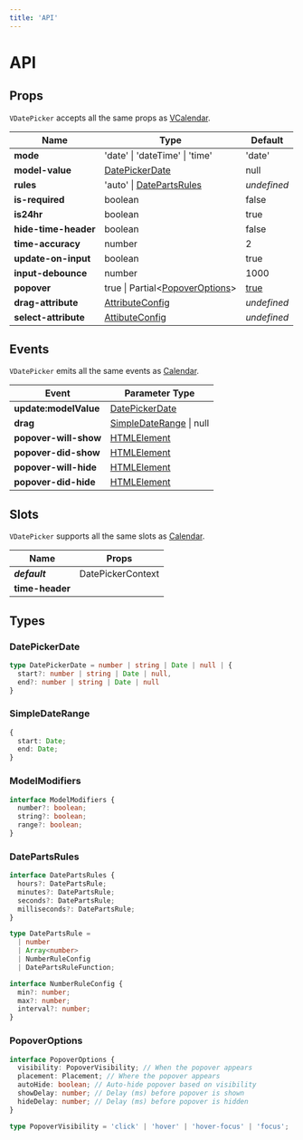 ```yaml
---
title: 'API'
---
```


# API

## Props

<BaseAlert title="Prop Support">

`VDatePicker` accepts all the same props as [VCalendar](/calendar/api#props).
</BaseAlert>

| Name | Type | Default |
| --- | --- | --- |
| **mode** | 'date' \| 'dateTime' \| 'time' | 'date' |
| **model-value** | [DatePickerDate](#datepickerdate) | null |
| **rules** | 'auto' \| [DatePartsRules](#datepartsrules) | *undefined* |
| **is-required** | boolean | false |
| **is24hr** | boolean | true |
| **hide-time-header** | boolean | false |
| **time-accuracy** | number | 2 |
| **update-on-input** | boolean | true |
| **input-debounce** | number | 1000 |
| **popover** | true \| Partial<[PopoverOptions](#popoveroptions)> | [true](/datepicker/slot-content#default-behavior) |
| **drag-attribute** | [AttributeConfig](/calendar/api#attributeconfig) | *undefined* |
| **select-attribute** | [AttibuteConfig](/calendar/api#attributeconfig) | *undefined* |

## Events

<BaseAlert title="Event Support">

`VDatePicker` emits all the same events as [Calendar](/calendar/api#events).
</BaseAlert>

| Event | Parameter Type |
| --- | --- |
| **update:modelValue** | [DatePickerDate](#datepickerdate) |
| **drag** | [SimpleDateRange](#simpledaterange) \| null |
| **popover-will-show** | [HTMLElement](https://developer.mozilla.org/en-US/docs/Web/API/HTMLElement) |
| **popover-did-show** | [HTMLElement](https://developer.mozilla.org/en-US/docs/Web/API/HTMLElement) |
| **popover-will-hide** | [HTMLElement](https://developer.mozilla.org/en-US/docs/Web/API/HTMLElement) |
| **popover-did-hide** | [HTMLElement](https://developer.mozilla.org/en-US/docs/Web/API/HTMLElement) |

## Slots

<BaseAlert title="Event Support">

`VDatePicker` supports all the same slots as [Calendar](/calendar/api#slots).
</BaseAlert>

| Name | Props |
| --- | --- |
| **_default_** | DatePickerContext |
| **time-header** | |

## Types

### DatePickerDate

```ts
type DatePickerDate = number | string | Date | null | {
  start?: number | string | Date | null,
  end?: number | string | Date | null
}
```

### SimpleDateRange

```ts
{
  start: Date;
  end: Date;
}
```
 
### ModelModifiers

```ts
interface ModelModifiers {
  number?: boolean;
  string?: boolean;
  range?: boolean;
}
```

### DatePartsRules

```ts
interface DatePartsRules {
  hours?: DatePartsRule;
  minutes?: DatePartsRule;
  seconds?: DatePartsRule;
  milliseconds?: DatePartsRule;
}

type DatePartsRule =
  | number
  | Array<number>
  | NumberRuleConfig
  | DatePartsRuleFunction;

interface NumberRuleConfig {
  min?: number;
  max?: number;
  interval?: number;
}
```

### PopoverOptions

```ts
interface PopoverOptions {
  visibility: PopoverVisibility; // When the popover appears
  placement: Placement; // Where the popover appears
  autoHide: boolean; // Auto-hide popover based on visibility
  showDelay: number; // Delay (ms) before popover is shown
  hideDelay: number; // Delay (ms) before popover is hidden
}

type PopoverVisibility = 'click' | 'hover' | 'hover-focus' | 'focus';
```